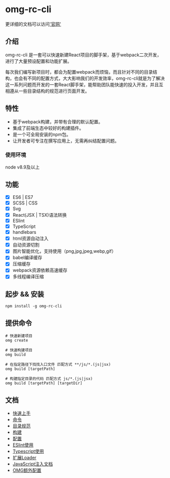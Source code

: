 

# omg-rc-cli

更详细的文档可以访问['官网'](http://omg.gz-hndq.com/)

## 介绍

omg-rc-cli 是一套可以快速新建React项目的脚手架，基于webpack二次开发，进行了大量预设配置和功能扩展。

每次我们编写新项目时，都会为配置webpack而烦恼，而且针对不同的目录结构，也会有不同的配置方式，大大影响我们的开发效率，omg-rc-cli就是为了解决这一系列问题而开发的一套React脚手架，能帮助团队能快速的投入开发，并且互相遵从一些目录结构的规范进行页面开发。

## 特性
- 基于webpack构建，并带有合理的默认配置。
- 集成了前端生态中较好的构建插件。
- 是一个可全局安装的npm包。
- 让开发者可专注在撰写应用上，无需再纠结配置问题。

### 使用环境

node v8.9及以上

## 功能
- [x] ES6 | ES7
- [x] SCSS | CSS
- [x] Svg
- [x] React(JSX | TSX)语法转换
- [x] ESlint
- [x] TypeScript
- [x] handlebars
- [x] html资源自动注入
- [x] 自动资源切割
- [x] 图片智能优化，支持使用（png,jpg,jpeg,webp,gif） 
- [x] babel编译缓存
- [x] 压缩缓存
- [x] webpack资源依赖高速缓存
- [x] 多线程编译压缩

## 起步 && 安装 
```Shell
npm install -g omg-rc-cli
```

## 提供命令
```Shell
# 快速新建项目
omg create

# 快速构建项目
omg build 

# 在指定路径下找找入口文件 匹配方式 **/js/*.(js|jsx)
omg build [targetPath]

# 构建指定目录的代码 匹配方式 js/*.(js|jsx)
omg build [targetPath] [targetDir]
```

## 文档

- [快速上手](https://github.com/Ncnbb/omg-rc-cli/blob/master/page/docs/getting-started/getting-started.zh-CN.md)
- [命令](https://github.com/Ncnbb/omg-rc-cli/blob/master/page/docs/getting-started/command.zh-CN.md)
- [目录规范](https://github.com/Ncnbb/omg-rc-cli/blob/master/page/docs/getting-started/dir.zh-CN.md)
- [构建](https://github.com/Ncnbb/omg-rc-cli/blob/master/page/docs/getting-started/build.zh-CN.md)
- [配置](https://github.com/Ncnbb/omg-rc-cli/blob/master/page/docs/getting-started/config.zh-CN.md)
- [ESlint使用](https://github.com/Ncnbb/omg-rc-cli/blob/master/page/docs/getting-started/eslint.zh-CN.md)
- [Typescript使用](https://github.com/Ncnbb/omg-rc-cli/blob/master/page/docs/getting-started/typescript.zh-CN.md)
- [扩展Loader](https://github.com/Ncnbb/omg-rc-cli/blob/master/page/docs/getting-started/extension-loader.zh-CN.md)
- [JavaScript注入文档](https://github.com/Ncnbb/omg-rc-cli/blob/master/page/docs/getting-started/jsinline.zh-CN.md)
- [OMG额外配置](https://github.com/Ncnbb/omg-rc-cli/blob/master/page/docs/getting-started/auxiliary.zh-CN.md)
